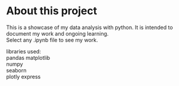 # About this project

This is a showcase of my data analysis with python. It is intended to document my work and ongoing learning.   
Select any .ipynb file to see my work.  

libraries used:  
pandas
matplotlib  
numpy  
seaborn  
plotly express  
